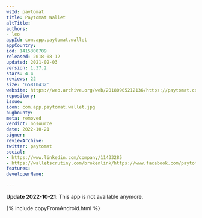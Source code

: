 ```yaml
---
wsId: paytomat
title: Paytomat Wallet
altTitle: 
authors:
- leo
appId: com.app.paytomat.wallet
appCountry: 
idd: 1415300709
released: 2018-08-12
updated: 2021-02-03
version: 1.37.2
stars: 4.4
reviews: 22
size: '65810432'
website: https://web.archive.org/web/20180905212136/https://paytomat.com/
repository: 
issue: 
icon: com.app.paytomat.wallet.jpg
bugbounty: 
meta: removed
verdict: nosource
date: 2022-10-21
signer: 
reviewArchive: 
twitter: paytomat
social:
- https://www.linkedin.com/company/11433285
- https://walletscrutiny.com/brokenlink/https://www.facebook.com/paytomat
features: 
developerName: 

---
```


**Update 2022-10-21**: This app is not available anymore.

{% include copyFromAndroid.html %}
